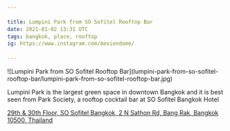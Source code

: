 ```yaml
---

title: Lumpini Park from SO Sofitel Rooftop Bar
date: 2021-01-02 13:31 UTC
tags: bangkok, place, rooftop
ig: https://www.instagram.com/moviendome/

---
```


<div class="content-image" markdown="1">
  ![Lumpini Park from SO Sofitel Rooftop Bar](lumpini-park-from-so-sofitel-rooftop-bar/lumpini-park-from-so-sofitel-rooftop-bar.jpg)
</div>

Lumpini Park is the largest green space in downtown Bangkok and it is best seen from Park Society, a rooftop cocktail bar at SO Sofitel Bangkok Hotel

<div class="notification">
  <p class="content is-small has-text-centered">
    <a href="https://g.page/sobangkok?share">
      29th & 30th Floor, SO Sofitel Bangkok, 2 N Sathon Rd, Bang Rak, Bangkok 10500, Thailand
    </a>
  </p>
</div>
